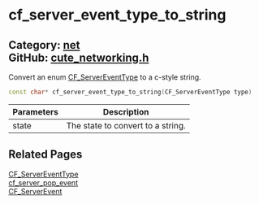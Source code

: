 [](../header.md ':include')

# cf_server_event_type_to_string

Category: [net](/api_reference?id=net)  
GitHub: [cute_networking.h](https://github.com/RandyGaul/cute_framework/blob/master/include/cute_networking.h)  
---

Convert an enum [CF_ServerEventType](/net/cf_servereventtype.md) to a c-style string.

```cpp
const char* cf_server_event_type_to_string(CF_ServerEventType type)
```

Parameters | Description
--- | ---
state | The state to convert to a string.

## Related Pages

[CF_ServerEventType](/net/cf_servereventtype.md)  
[cf_server_pop_event](/net/cf_server_pop_event.md)  
[CF_ServerEvent](/net/cf_serverevent.md)  
